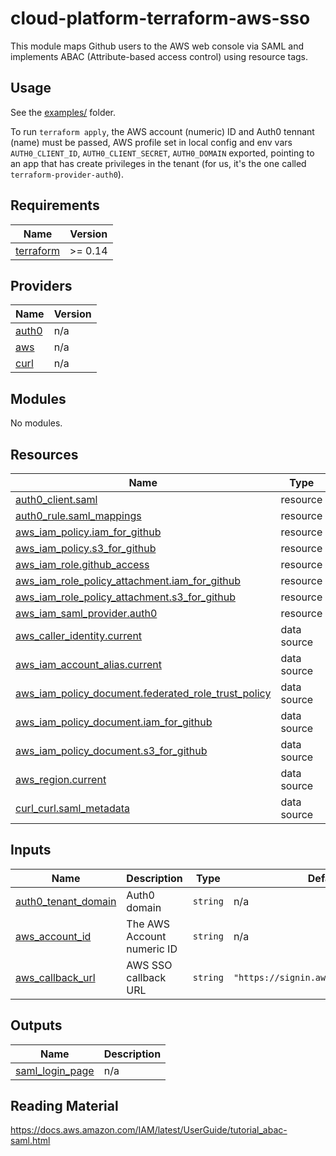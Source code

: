 # cloud-platform-terraform-aws-sso

This module maps Github users to the AWS web console via SAML and implements ABAC (Attribute-based access control) using resource tags.

## Usage

See the [examples/](examples/) folder.

To run `terraform apply`, the AWS account (numeric) ID and Auth0 tennant (name) must be passed, AWS profile set in local config and env vars `AUTH0_CLIENT_ID`, `AUTH0_CLIENT_SECRET`, `AUTH0_DOMAIN` exported, pointing to an app that has create privileges in the tenant (for us, it's the one called `terraform-provider-auth0`).

<!--- BEGIN_TF_DOCS --->
## Requirements

| Name | Version |
|------|---------|
| <a name="requirement_terraform"></a> [terraform](#requirement\_terraform) | >= 0.14 |

## Providers

| Name | Version |
|------|---------|
| <a name="provider_auth0"></a> [auth0](#provider\_auth0) | n/a |
| <a name="provider_aws"></a> [aws](#provider\_aws) | n/a |
| <a name="provider_curl"></a> [curl](#provider\_curl) | n/a |

## Modules

No modules.

## Resources

| Name | Type |
|------|------|
| [auth0_client.saml](https://registry.terraform.io/providers/auth0/auth0/latest/docs/resources/client) | resource |
| [auth0_rule.saml_mappings](https://registry.terraform.io/providers/auth0/auth0/latest/docs/resources/rule) | resource |
| [aws_iam_policy.iam_for_github](https://registry.terraform.io/providers/hashicorp/aws/latest/docs/resources/iam_policy) | resource |
| [aws_iam_policy.s3_for_github](https://registry.terraform.io/providers/hashicorp/aws/latest/docs/resources/iam_policy) | resource |
| [aws_iam_role.github_access](https://registry.terraform.io/providers/hashicorp/aws/latest/docs/resources/iam_role) | resource |
| [aws_iam_role_policy_attachment.iam_for_github](https://registry.terraform.io/providers/hashicorp/aws/latest/docs/resources/iam_role_policy_attachment) | resource |
| [aws_iam_role_policy_attachment.s3_for_github](https://registry.terraform.io/providers/hashicorp/aws/latest/docs/resources/iam_role_policy_attachment) | resource |
| [aws_iam_saml_provider.auth0](https://registry.terraform.io/providers/hashicorp/aws/latest/docs/resources/iam_saml_provider) | resource |
| [aws_caller_identity.current](https://registry.terraform.io/providers/hashicorp/aws/latest/docs/data-sources/caller_identity) | data source |
| [aws_iam_account_alias.current](https://registry.terraform.io/providers/hashicorp/aws/latest/docs/data-sources/iam_account_alias) | data source |
| [aws_iam_policy_document.federated_role_trust_policy](https://registry.terraform.io/providers/hashicorp/aws/latest/docs/data-sources/iam_policy_document) | data source |
| [aws_iam_policy_document.iam_for_github](https://registry.terraform.io/providers/hashicorp/aws/latest/docs/data-sources/iam_policy_document) | data source |
| [aws_iam_policy_document.s3_for_github](https://registry.terraform.io/providers/hashicorp/aws/latest/docs/data-sources/iam_policy_document) | data source |
| [aws_region.current](https://registry.terraform.io/providers/hashicorp/aws/latest/docs/data-sources/region) | data source |
| [curl_curl.saml_metadata](https://registry.terraform.io/providers/anschoewe/curl/latest/docs/data-sources/curl) | data source |

## Inputs

| Name | Description | Type | Default | Required |
|------|-------------|------|---------|:--------:|
| <a name="input_auth0_tenant_domain"></a> [auth0\_tenant\_domain](#input\_auth0\_tenant\_domain) | Auth0 domain | `string` | n/a | yes |
| <a name="input_aws_account_id"></a> [aws\_account\_id](#input\_aws\_account\_id) | The AWS Account numeric ID | `string` | n/a | yes |
| <a name="input_aws_callback_url"></a> [aws\_callback\_url](#input\_aws\_callback\_url) | AWS SSO callback URL | `string` | `"https://signin.aws.amazon.com/saml"` | no |

## Outputs

| Name | Description |
|------|-------------|
| <a name="output_saml_login_page"></a> [saml\_login\_page](#output\_saml\_login\_page) | n/a |

<!--- END_TF_DOCS --->

## Reading Material

https://docs.aws.amazon.com/IAM/latest/UserGuide/tutorial_abac-saml.html
